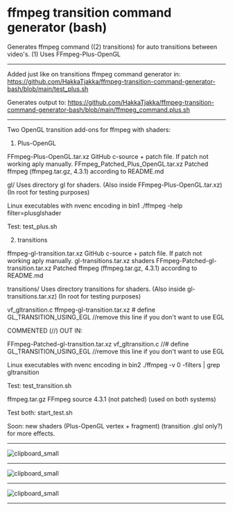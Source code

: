 # ffmpeg transition command generator (bash)
Generates ffmpeg command ((2) transitions) for auto transitions between video's. (1) Uses FFmpeg-Plus-OpenGL

*****************************


Added just like on transitions ffmpeg command generator in:
  https://github.com/HakkaTjakka/ffmpeg-transition-command-generator-bash/blob/main/test_plus.sh

Generates output to:
  https://github.com/HakkaTjakka/ffmpeg-transition-command-generator-bash/blob/main/ffmpeg_command.plus.sh
*****************************

Two OpenGL transition add-ons for ffmpeg with shaders:

1) Plus-OpenGL

FFmpeg-Plus-OpenGL.tar.xz           GitHub c-source + patch file. If patch not working aply manually.
FFmpeg_Patched_Plus_OpenGL.tar.xz   Patched ffmpeg (ffmpeg.tar.gz, 4.3.1) according to README.md

gl/                                 Uses directory gl for shaders. (Also inside FFmpeg-Plus-OpenGL.tar.xz) (In root for testing purposes)

Linux executables with nvenc encoding in bin1
./ffmpeg -help filter=plusglshader

Test: test_plus.sh

2) transitions

ffmpeg-gl-transition.tar.xz         GitHub c-source + patch file. If patch not working aply manually.
gl-transitions.tar.xz               shaders
FFmpeg-Patched-gl-transition.tar.xz Patched ffmpeg (ffmpeg.tar.gz, 4.3.1) according to README.md

transitions/                        Uses directory transitions for shaders. (Also inside gl-transitions.tar.xz) (In root for testing purposes)

vf_gltransition.c
ffmpeg-gl-transition.tar.xz # define GL_TRANSITION_USING_EGL //remove this line if you don't want to use EGL

COMMENTED (//) OUT IN:

FFmpeg-Patched-gl-transition.tar.xz
vf_gltransition.c //# define GL_TRANSITION_USING_EGL //remove this line if you don't want to use EGL

Linux executables with nvenc encoding in bin2
./ffmpeg -v 0 -filters | grep gltransition

Test: test_transition.sh

ffmpeg.tar.gz                       FFmpeg source 4.3.1 (not patched) (used on both systems)

Test both: start_test.sh

Soon: new shaders (Plus-OpenGL vertex + fragment) (transition .glsl only?) for more effects.


 
***
![clipboard_small](https://github.com/HakkaTjakka/ffmpeg-transition-command-generator-bash/blob/main/1.jpg)
***
![clipboard_small](https://github.com/HakkaTjakka/ffmpeg-transition-command-generator-bash/blob/main/2.jpg)
***
![clipboard_small](https://github.com/HakkaTjakka/ffmpeg-transition-command-generator-bash/blob/main/3.jpg)
***
